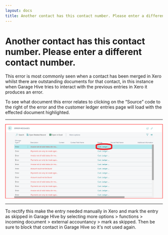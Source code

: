 ```yaml
---
layout: docs
title: Another contact has this contact number. Please enter a different contact number.
---
```


#   Another contact has this contact number. Please enter a different contact number. 

This error is most commonly seen when a contact has been merged in Xero whilst there are outstanding documents for that contact, in this instance when Garage Hive tries to interact with the previous entries in Xero it produces an error. 

To see what document this error relates to clicking on the “Source” code to the right of the error and the customer ledger entries page will load with the effected document highlighted. 

---
![](media/xero-error-source.png)

---

To rectify this make the entry needed manually in Xero and mark the entry as skipped in Garage HIve by selecting more options > functions > incoming document > external accountancy > mark as skipped.
Then be sure to block that contact in Garage Hive so it's not used again.
